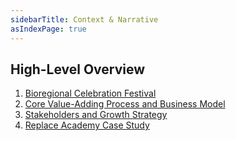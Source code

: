 ```yaml
---
sidebarTitle: Context & Narrative
asIndexPage: true
---
```


## High-Level Overview

1. [Bioregional Celebration Festival](/context%20&%20narrative/Bioregional%20Celebration%20Festival.md)
2. [Core Value-Adding Process and Business Model](/context%20&%20narrative/Core%20Value-System.md)
3. [Stakeholders and Growth Strategy](/context%20&%20narrative/Stakeholders%20and%20Growth%20Strategy.md)
4. [Replace Academy Case Study](/context%20&%20narrative/Replace%20Academy%20Case%20Study.md)
